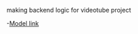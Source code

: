 making backend logic for videotube project

-[Model link](https://app.eraser.io/workspace/YtPqZ1VogxGy1jzIDkzj)
